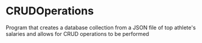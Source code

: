 # CRUDOperations
Program that creates a database collection from a JSON file of top athlete's salaries and allows for CRUD operations to be performed
